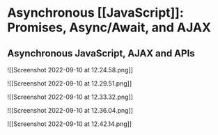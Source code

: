 # Asynchronous [[JavaScript]]: Promises, Async/Await, and AJAX
## Asynchronous JavaScript, AJAX and APIs
![[Screenshot 2022-09-10 at 12.24.58.png]]

![[Screenshot 2022-09-10 at 12.29.51.png]]

![[Screenshot 2022-09-10 at 12.33.32.png]]

![[Screenshot 2022-09-10 at 12.36.04.png]]

![[Screenshot 2022-09-10 at 12.42.14.png]]

